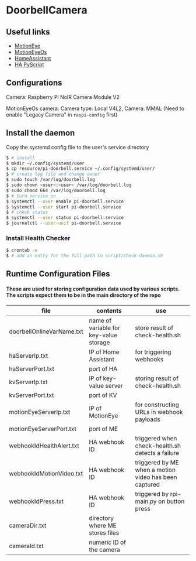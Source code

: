 # DoorbellCamera

## Useful links
- [MotionEye](https://github.com/motioneye-project/motioneye)
- [MotionEyeOs](https://github.com/motioneye-project/motioneyeos)
- [HomeAssistant](https://www.home-assistant.io/integrations/)
- [HA PyScript](https://hacs-pyscript.readthedocs.io/en/latest/reference.html#pyscript-executor)

## Configurations
Camera: Raspberry Pi NoIR Camera Module V2

MotionEyeOs camera: Camera type: Local V4L2, Camera: MMAL (Need to enable "Legacy Camera" in `raspi-config` first)

## Install the daemon

Copy the systemd config file to the user's service directory

```bash
$ # install
$ mkdir ~/.config/systemd/user
$ cp resource/pi-doorbell.service ~/.config/systemd/user/
$ # create log file and change owner
$ sudo touch /var/log/doorbell.log
$ sudo chown <user>:<user> /var/log/doorbell.log
$ sudo chmod 664 /var/log/doorbell.log
$ # turn service on
$ systemctl --user enable pi-doorbell.service
$ systemctl --user start pi-doorbell.service
$ # check status
$ systemctl --user status pi-doorbell.service
$ journalctl --user-unit pi-doorbell.service
```

### Install Health Checker

```bash
$ crontab -e
$ # add an entry for the full path to script/check-daemon.sh
```

## Runtime Configuration Files

#### These are used for storing configuration data used by various scripts. The scripts expect them to be in the main directory of the repo

|file|contents|use|
|-|-|-|
|doorbellOnlineVarName.txt|name of variable for key-value storage|store result of check-health.sh|
|haServerIp.txt|IP of Home Assistant|for triggering webhooks|
|haServerPort.txt|port of HA||
|kvServerIp.txt|IP of key-value server|storing result of check-health.sh||
|kvServerPort.txt|port of KV||
|motionEyeServerIp.txt|IP of MotionEye|for constructing URLs in webhook payloads|
|motionEyeServerPort.txt|port of ME||
|webhookIdHealthAlert.txt|HA webhook ID|triggered when check-health.sh detects a failure|
|webhookIdMotionVideo.txt|HA webhook ID|triggered by ME when a motion video has been captured|
|webhookIdPress.txt|HA webhook ID|triggered by rpi-main.py on button press|
|cameraDir.txt|directory where ME stores files||
|cameraId.txt|numeric ID of the camera||
